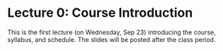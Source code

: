 # Lecture 0: Course Introduction

This is the first lecture (on Wednesday, Sep 23)
introducing the course, syllabus, and schedule.
The slides will be posted after the class period.
